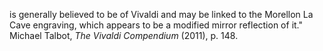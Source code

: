 is generally believed to be of Vivaldi and may be linked to the Morellon La Cave engraving, which appears to be a modified mirror reflection of it." Michael Talbot, _The Vivaldi Compendium_ (2011), p. 148.
